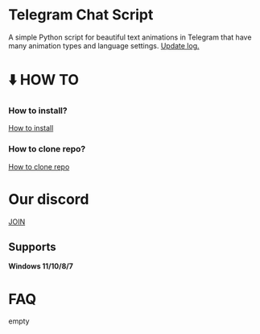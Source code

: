 # Telegram Chat Script
A simple Python script for beautiful text animations in Telegram that have many animation types and language settings.
[Update log.](UPDATE_LOG.md)

# :arrow_down: HOW TO
   ### How to install?
   [How to install](how_to.md)

   ### How to clone repo?
   [How to clone repo](How_to_clone_repo.md)
   
# Our discord
[JOIN](https://discord.gg/7YcpGBYAYy)   
   
## Supports
**Windows 11/10/8/7**


# FAQ
   empty

